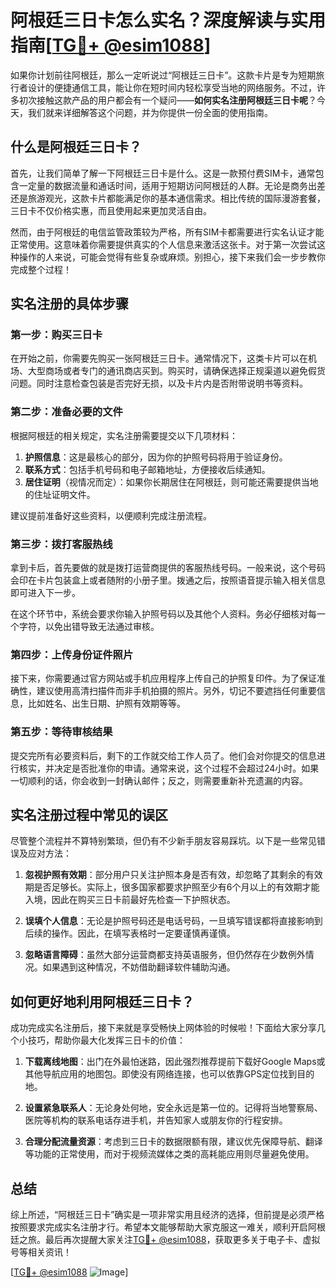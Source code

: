 # 阿根廷三日卡怎么实名？深度解读与实用指南[[TG💪+ @esim1088](https://t.me/s/esim1088)]

如果你计划前往阿根廷，那么一定听说过“阿根廷三日卡”。这款卡片是专为短期旅行者设计的便捷通信工具，能让你在短时间内轻松享受当地的网络服务。不过，许多初次接触这款产品的用户都会有一个疑问——**如何实名注册阿根廷三日卡呢**？今天，我们就来详细解答这个问题，并为你提供一份全面的使用指南。

## 什么是阿根廷三日卡？

首先，让我们简单了解一下阿根廷三日卡是什么。这是一款预付费SIM卡，通常包含一定量的数据流量和通话时间，适用于短期访问阿根廷的人群。无论是商务出差还是旅游观光，这款卡片都能满足你的基本通信需求。相比传统的国际漫游套餐，三日卡不仅价格实惠，而且使用起来更加灵活自由。

然而，由于阿根廷的电信监管政策较为严格，所有SIM卡都需要进行实名认证才能正常使用。这意味着你需要提供真实的个人信息来激活这张卡。对于第一次尝试这种操作的人来说，可能会觉得有些复杂或麻烦。别担心，接下来我们会一步步教你完成整个过程！

## 实名注册的具体步骤

### 第一步：购买三日卡

在开始之前，你需要先购买一张阿根廷三日卡。通常情况下，这类卡片可以在机场、大型商场或者专门的通讯商店买到。购买时，请确保选择正规渠道以避免假货问题。同时注意检查包装是否完好无损，以及卡片内是否附带说明书等资料。

### 第二步：准备必要的文件

根据阿根廷的相关规定，实名注册需要提交以下几项材料：

1. **护照信息**：这是最核心的部分，因为你的护照号码将用于验证身份。
2. **联系方式**：包括手机号码和电子邮箱地址，方便接收后续通知。
3. **居住证明**（视情况而定）：如果你长期居住在阿根廷，则可能还需要提供当地的住址证明文件。

建议提前准备好这些资料，以便顺利完成注册流程。

### 第三步：拨打客服热线

拿到卡后，首先要做的就是拨打运营商提供的客服热线号码。一般来说，这个号码会印在卡片包装盒上或者随附的小册子里。拨通之后，按照语音提示输入相关信息即可进入下一步。

在这个环节中，系统会要求你输入护照号码以及其他个人资料。务必仔细核对每一个字符，以免出错导致无法通过审核。

### 第四步：上传身份证件照片

接下来，你需要通过官方网站或手机应用程序上传自己的护照复印件。为了保证准确性，建议使用高清扫描件而非手机拍摄的照片。另外，切记不要遮挡任何重要信息，比如姓名、出生日期、护照有效期等等。

### 第五步：等待审核结果

提交完所有必要资料后，剩下的工作就交给工作人员了。他们会对你提交的信息进行核实，并决定是否批准你的申请。通常来说，这个过程不会超过24小时。如果一切顺利的话，你会收到一封确认邮件；反之，则需要重新补充遗漏的内容。

## 实名注册过程中常见的误区

尽管整个流程并不算特别繁琐，但仍有不少新手朋友容易踩坑。以下是一些常见错误及应对方法：

1. **忽视护照有效期**：部分用户只关注护照本身是否有效，却忽略了其剩余的有效期是否足够长。实际上，很多国家都要求护照至少有6个月以上的有效期才能入境，因此在购买三日卡前最好先检查一下护照状态。

2. **误填个人信息**：无论是护照号码还是电话号码，一旦填写错误都将直接影响到后续的操作。因此，在填写表格时一定要谨慎再谨慎。

3. **忽略语言障碍**：虽然大部分运营商都支持英语服务，但仍然存在少数例外情况。如果遇到这种情况，不妨借助翻译软件辅助沟通。

## 如何更好地利用阿根廷三日卡？

成功完成实名注册后，接下来就是享受畅快上网体验的时候啦！下面给大家分享几个小技巧，帮助你最大化发挥三日卡的价值：

1. **下载离线地图**：出门在外最怕迷路，因此强烈推荐提前下载好Google Maps或其他导航应用的地图包。即使没有网络连接，也可以依靠GPS定位找到目的地。

2. **设置紧急联系人**：无论身处何地，安全永远是第一位的。记得将当地警察局、医院等机构的联系电话存进手机，并告知家人或朋友你的行程安排。

3. **合理分配流量资源**：考虑到三日卡的数据限额有限，建议优先保障导航、翻译等功能的正常使用，而对于视频流媒体之类的高耗能应用则尽量避免使用。

## 总结

综上所述，“阿根廷三日卡”确实是一项非常实用且经济的选择，但前提是必须严格按照要求完成实名注册才行。希望本文能够帮助大家克服这一难关，顺利开启阿根廷之旅。最后再次提醒大家关注[TG💪+ @esim1088](https://t.me/s/esim1088)，获取更多关于电子卡、虚拟号等相关资讯！

[[TG💪+ @esim1088](https://t.me/s/esim1088) ![Image](https://i.postimg.cc/4NQfJmqS/Snipaste-2025-05-13-00-14-12.png)]